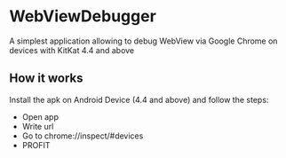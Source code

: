 # WebViewDebugger
A simplest application allowing to debug WebView via Google Chrome on devices with KitKat 4.4 and above


## How it works

Install the apk on Android Device (4.4 and above) and follow the steps:
- Open app
- Write url
- Go to chrome://inspect/#devices 
- PROFIT
